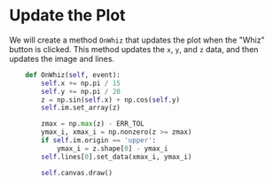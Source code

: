 # Update the Plot

We will create a method `OnWhiz` that updates the plot when the "Whiz" button is clicked. This method updates the `x`, `y`, and `z` data, and then updates the image and lines.

```python
    def OnWhiz(self, event):
        self.x += np.pi / 15
        self.y += np.pi / 20
        z = np.sin(self.x) + np.cos(self.y)
        self.im.set_array(z)

        zmax = np.max(z) - ERR_TOL
        ymax_i, xmax_i = np.nonzero(z >= zmax)
        if self.im.origin == 'upper':
            ymax_i = z.shape[0] - ymax_i
        self.lines[0].set_data(xmax_i, ymax_i)

        self.canvas.draw()
```
